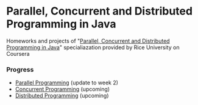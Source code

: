 # Parallel, Concurrent and Distributed Programming in Java
 
Homeworks and projects of "[Parallel, Concurrent and Distributed Programming in Java](https://www.coursera.org/specializations/pcdp)" specialiazation provided by Rice University on Coursera


### Progress
* [Parallel Programming](https://www.coursera.org/learn/parallel-programming-in-java) (update to week 2)
* [Concurrent Programming](https://www.coursera.org/learn/concurrent-programming-in-java) (upcoming)
* [Distributed Programming](https://www.coursera.org/learn/distributed-programming-in-java) (upcoming)
